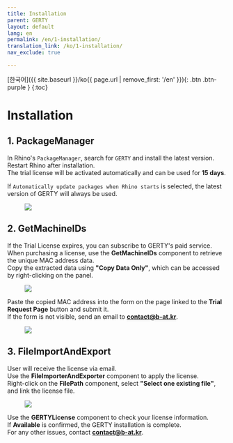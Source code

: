 ```yaml
---
title: Installation
parent: GERTY
layout: default
lang: en
permalink: /en/1-installation/
translation_link: /ko/1-installation/
nav_exclude: true

---
```

[한국어]({{ site.baseurl }}/ko{{ page.url | remove_first: '/en' }}){: .btn .btn-purple }
{:toc}

# Installation

## 1. PackageManager

In Rhino's `PackageManager`, search for `GERTY` and install the latest version.<br> 
Restart Rhino after installation.<br>
The trial license will be activated automatically and can be used for **15 days**.<br>

If `Automatically update packages when Rhino starts` is selected, the latest version of GERTY will always be used.

<figure>
	<a href="https://i.postimg.cc/hPqP5NGm/0-packagemanager-00.png"><img src="https://i.postimg.cc/hPqP5NGm/0-packagemanager-00.png"></a>
</figure>



## 2. GetMachineIDs

If the Trial License expires, you can subscribe to GERTY's paid service.<br> 
When purchasing a license, use the **GetMachineIDs** component to retrieve the unique MAC address data.<br> 
Copy the extracted data using **"Copy Data Only"**, which can be accessed by right-clicking on the panel.

<figure>
	<a href="https://i.postimg.cc/y6D9qVd0/Getmachine-IDs-00.png"><img src="https://i.postimg.cc/y6D9qVd0/Getmachine-IDs-00.png"></a>
</figure>

Paste the copied MAC address into the form on the page linked to the **Trial Request Page** button and submit it.<br> 
If the form is not visible, send an email to **contact@b-at.kr**.

<figure>
	<a href="https://i.postimg.cc/WbhgR9g7/1-MACAddress-01.png"><img src="https://i.postimg.cc/WbhgR9g7/1-MACAddress-01.png"></a>
</figure>



## 3. FileImportAndExport

User will receive the license via email.<br> 
Use the **FileImporterAndExporter** component to apply the license.<br> 
Right-click on the **FilePath** component, select **"Select one existing file"**, and link the license file.

<figure>
	<a href="https://i.postimg.cc/1XxtLHQv/2-license-Import-1.png"><img src="https://i.postimg.cc/1XxtLHQv/2-license-Import-1.png"></a>
</figure>


Use the **GERTYLicense** component to check your license information.<br> 
If **Available** is confirmed, the GERTY installation is complete.<br> 
For any other issues, contact **contact@b-at.kr**.


